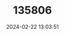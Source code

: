 ---
title: "135806"
category: "Pelophylax caralitanus"
draft: false
date: 2024-02-22 13:03:51
languages:
  English: ["Beyşehir Frog"]
---